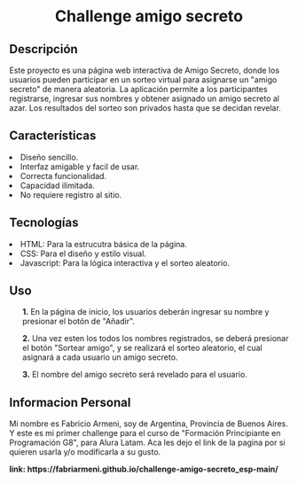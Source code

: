 <h1 align="center"> Challenge amigo secreto </h1>
<h2> Descripción </h2> 
Este proyecto es una página web interactiva de Amigo Secreto, donde los usuarios pueden participar en un sorteo virtual para asignarse un "amigo secreto" de manera aleatoria. La aplicación permite a los participantes registrarse, ingresar sus nombres y obtener asignado un amigo secreto al azar. Los resultados del sorteo son privados hasta que se decidan revelar. 
<h2> Características </h2>
<li>Diseño sencillo.</li>
<li>Interfaz amigable y facil de usar.</li>
<li>Correcta funcionalidad.</li>
<li>Capacidad ilimitada.</li>
<li>No requiere registro al sitio.</li>
<h2> Tecnologías </h2>
<li>HTML: Para la estrucutra básica de la página.</li>
<li>CSS: Para el diseño y estilo visual.</li>
<li>Javascript: Para la lógica interactiva y el sorteo aleatorio.</li>
<h2> Uso </h2>
<ul><strong>1.</strong> En la página de inicio, los usuarios deberán ingresar su nombre y presionar el botón de "Añadir".</ul>
<ul><strong>2.</strong> Una vez esten los todos los nombres registrados, se deberá presionar el botón "Sortear amigo", y se realizará el sorteo aleatorio, el cual asignará a cada usuario un amigo secreto.</ul>
<ul><strong>3.</strong> El nombre del amigo secreto será revelado para el usuario.</ul>
<h2> Informacion Personal </h2>
<p>Mi nombre es Fabricio Armeni, soy de Argentina, Provincia de Buenos Aires. Y este es mi primer challenge para el curso de "Formación Principiante en Programación G8", para Alura Latam.
Aca les dejo el link de la pagina por si quieren usarla y/o modificarla a su gusto.</p>
<strong>link: https://fabriarmeni.github.io/challenge-amigo-secreto_esp-main/ </strong>
